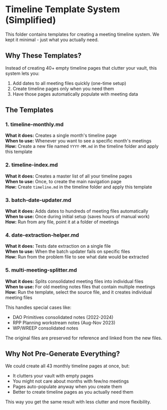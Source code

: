 # Timeline Template System (Simplified)

This folder contains templates for creating a meeting timeline system. We kept it minimal - just what you actually need.

## Why These Templates?

Instead of creating 40+ empty timeline pages that clutter your vault, this system lets you:
1. Add dates to all meeting files quickly (one-time setup)
2. Create timeline pages only when you need them
3. Have those pages automatically populate with meeting data

## The Templates

### 1. timeline-monthly.md
**What it does:** Creates a single month's timeline page  
**When to use:** Whenever you want to see a specific month's meetings  
**How:** Create a new file named `YYYY-MM.md` in the timeline folder and apply this template

### 2. timeline-index.md  
**What it does:** Creates a master list of all your timeline pages  
**When to use:** Once, to create the main navigation page  
**How:** Create `timeline.md` in the timeline folder and apply this template

### 3. batch-date-updater.md
**What it does:** Adds dates to hundreds of meeting files automatically  
**When to use:** Once during initial setup (saves hours of manual work)  
**How:** Run from any file, point it at a folder of meetings

### 4. date-extraction-helper.md
**What it does:** Tests date extraction on a single file  
**When to use:** When the batch updater fails on specific files  
**How:** Run from the problem file to see what date would be extracted

### 5. multi-meeting-splitter.md
**What it does:** Splits consolidated meeting files into individual files  
**When to use:** For old meeting notes files that contain multiple meetings  
**How:** Run the template, select the source file, and it creates individual meeting files

This handles special cases like:
- DAO Primitives consolidated notes (2022-2024)
- RPP Planning workstream notes (Aug-Nov 2023)
- WP/WREEP consolidated notes

The original files are preserved for reference and linked from the new files.

## Why Not Pre-Generate Everything?

We could create all 43 monthly timeline pages at once, but:
- It clutters your vault with empty pages
- You might not care about months with few/no meetings  
- Pages auto-populate anyway when you create them
- Better to create timeline pages as you actually need them

This way you get the same result with less clutter and more flexibility.
